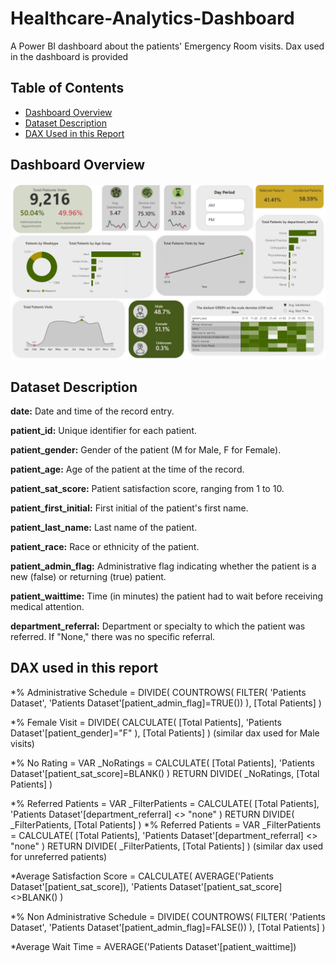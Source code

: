 # Healthcare-Analytics-Dashboard
A Power BI dashboard about the patients' Emergency Room visits. Dax used in the dashboard is provided

## Table of Contents
- [Dashboard Overview](#dashboard-overview)
- [Dataset Description](#dataset-description)
- [DAX Used in this Report](#dax-used-in-this-report)

## Dashboard Overview

![Healthcare Dashboard](Healthcare-Dashboard.png)

## Dataset Description

**date:** Date and time of the record entry.

**patient_id:** Unique identifier for each patient.

**patient_gender:** Gender of the patient (M for Male, F for Female).

**patient_age:** Age of the patient at the time of the record.

**patient_sat_score:** Patient satisfaction score, ranging from 1 to 10.

**patient_first_initial:** First initial of the patient's first name.

**patient_last_name:** Last name of the patient.

**patient_race:** Race or ethnicity of the patient.

**patient_admin_flag:** Administrative flag indicating whether the patient is a new (false) or returning (true) patient.

**patient_waittime:** Time (in minutes) the patient had to wait before receiving medical attention.

**department_referral:** Department or specialty to which the patient was referred. If "None," there was no specific referral.

## DAX used in this report

*% Administrative Schedule = 
    DIVIDE(
        COUNTROWS(
            FILTER(
                'Patients Dataset',
                'Patients Dataset'[patient_admin_flag]=TRUE())
        ),
        [Total Patients]
    )

*% Female Visit = 
DIVIDE(
        CALCULATE(
            [Total Patients],
            'Patients Dataset'[patient_gender]="F"
        ),
        [Total Patients]
)
(similar dax used for Male visits)

*% No Rating = 
    VAR _NoRatings = 
    CALCULATE(
            [Total Patients],
            'Patients Dataset'[patient_sat_score]=BLANK()
    )
    RETURN
    DIVIDE(
        _NoRatings,
        [Total Patients]
    )

*% Referred Patients = 
    VAR _FilterPatients = 
        CALCULATE(
            [Total Patients],
            'Patients Dataset'[department_referral] <> "none"
        )
        RETURN
        DIVIDE(
            _FilterPatients,
            [Total Patients]
        )
*% Referred Patients = 
    VAR _FilterPatients = 
        CALCULATE(
            [Total Patients],
            'Patients Dataset'[department_referral] <> "none"
        )
        RETURN
        DIVIDE(
            _FilterPatients,
            [Total Patients]
        )
(similar dax used for unreferred patients)

*Average Satisfaction Score = 
    CALCULATE(
        AVERAGE('Patients Dataset'[patient_sat_score]),
        'Patients Dataset'[patient_sat_score]<>BLANK()
    )

*% Non Administrative Schedule = 
    DIVIDE(
        COUNTROWS(
            FILTER(
                'Patients Dataset',
                'Patients Dataset'[patient_admin_flag]=FALSE())
        ),
        [Total Patients]
    )
    
*Average Wait Time = AVERAGE('Patients Dataset'[patient_waittime])
